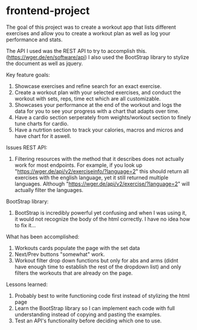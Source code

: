 # frontend-project

The goal of this project was to create a workout app that lists different exercises and allow you to create a workout plan as well as log your performance
and stats.

The API I used was the REST API to try to accomplish this. (https://wger.de/en/software/api)
I also used the BootStrap library to stylize the document as well as jquery.

Key feature goals:
1) Showcase exercises and refine search for an exact exercise.
2) Create a workout plan with your selected exercises, and conduct the workout with sets, reps, time ect which are all customizable.
3) Showcases your performance at the end of the workout and logs the data for you to see your progress with a chart that adapts over time.
4) Have a cardio section serperately from weights/workout section to finely tune charts for cardio.
5) Have a nutrtion section to track your calories, macros and micros and have chart for it aswell.

Issues
REST API:
  1) Filtering resources with the method that it describes does not actually work for most endpoints. 
  For example, if you look up "https://wger.de/api/v2/exerciseinfo/?language=2" this should return all exercises with the english language, yet it still
  returned multiple languages. Although "https://wger.de/api/v2/exercise/?language=2" will actually filter the languages.
  
BootStrap library:
  1) BootStrap is incredibly powerful yet confusing and when I was using it, it would not recognize the body of the html correctly. I have no idea how to fix it...
  
 
 What has been accomplished:
 1) Workouts cards populate the page with the set data
 2) Next/Prev buttons "somewhat" work.
 3) Workout filter drop down functions but only for abs and arms (didnt have enough time to establish the rest of the dropdown list) and only filters the 
  workouts that are already on the page.
  
  Lessons learned:
  1) Probably best to write functioning code first instead of stylizing the html page
  2) Learn the BootStrap library so I can implement each code with full understanding instead of copying and pasting the examples.
  3) Test an API's functionality before deciding which one to use.
